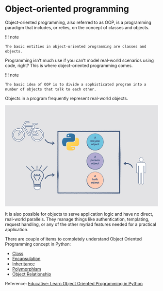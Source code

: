 # Object-oriented programming

Object-oriented programming, also referred to as OOP, is a programming paradigm that includes, or relies, on the concept of classes and objects.

!!! note

    The basic entities in object-oriented programming are classes and objects.

Programming isn’t much use if you can’t model real-world scenarios using code, right? This is where object-oriented programming comes.

!!! note

    The basic idea of OOP is to divide a sophisticated program into a number of objects that talk to each other.

Objects in a program frequently represent real-world objects.

![OOP ilustration](icons/oop-ilustration.png)

It is also possible for objects to serve application logic and have no direct, real-world parallels. They manage things like authentication, templating,
request handling, or any of the other myriad features needed for a practical application.

There are couple of items to completely understand Object Oriented Programming concept in Python:

- [Class](class/README.md)
- [Encapsulation](encapsulation/README.md)
- [Inheritance](inheritance/README.md)
- [Polymorphism](polymorphism/README.md)
- [Object Relationship](object-relationship/README.md)

Reference: [Educative: Learn Object Oriented Programming in Python](https://www.educative.io/courses/learn-object-oriented-programming-in-python)
